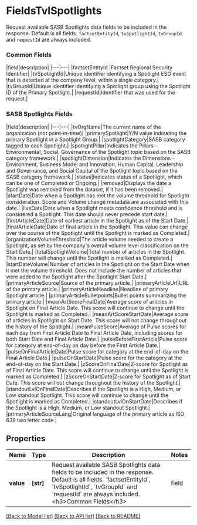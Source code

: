 # FieldsTvlSpotlights

Request available SASB Spotlights data fields to be included in the response.  Default is all fields. `factsetEntityId`, `tvSpotlightId`, `tvGroupId` and `requestId` are always included.    <h3>Common Fields</h3>    |field|description|   |---|---|   |factsetEntityId |Factset Regional Security Identifier|   |tvSpotlightId|Unique identifier identifying a Spotlight ESG event that is detected at the company level, within a single category.|   |tvGroupId|Unique identifier  identifying a Spotlight group using the Spotlight ID of the Primary Spotlight.|   |requestId|Identifier that was used for the request.|     <h3>SASB Spotlights Fields</h3>     |field|description|   |---|---|   |tvOrgName|The current name of the organization (not point-in-time)|   |primarySpotlight|Y/N value indicating the primary Spotlight in a Spotlight Group.|   |spotlightCategory|SASB category tagged to each Spotlight.|   |spotlightPillar|Indicates the Pillars - Environmental, Social, Governance of the Spotlight topic based on the SASB category framework.|   |spotlightDimension|Indicates the Dimensions - Environment, Business Model and Innovation, Human Capital, Leadership and Governance, and Social Capital of the Spotlight topic based on the SASB category framework.|   |status|Indicates status of a Spotlight, which can be one of Completed or Ongoing.|   |removed|Displays the date a Spotlight was removed from the dataset, if it has been removed.|   |startDate|Date when a Spotlight has met the volume threshold for Spotlight consideration. Score and Volume change metadata are associated with this date.|   |liveDate|Date when a Spotlight meets confidence threshold and is considered a Spotlight. This date should never precede start date.|   |firstArticleDate|Date of earliest article in the Spotlight as of the Start Date.|   |finalArticleDate|Date of final article in the Spotlight. This value can change over the course of the Spotlight until the Spotlight is marked as Completed.|   |organizationVolumeThreshold|The article volume needed to create a Spotlight, as set by the company's overall volume level classification on the Start Date.|   |totalSpotlightVolume|Total number of articles in the Spotlight. This number will change until the Spotlight is marked as Completed.|   |startDateVolume|Number of articles in the Spotlight on the Start Date when it met the volume threshold. Does not include the number of articles that were added to the Spotlight after the Spotlight Start Date.|   |primaryArticleSource|Source of the primary article.|   |primaryArticleUrl|URL of the primary article.|   |primaryArticleHeadline|Headline of primary Spotlight article.|   |primaryArticleBulletpoints|Bullet points summarizing the primary article.|   |meanArtScoreFinalDate|Average score of articles in Spotlight on Final Article Date. This score will continue to change until the Spotlight is marked as Completed.|   |meanArtScoreStartDate|Average score of articles in Spotlight on Start Date. This score will not change throughout the history of the Spotlight.|   |meanPulseScore|Average of Pulse scores for each day from First Article Date to Final Article Date, including scores for both Start Date and Final Article Date.|   |pulseBeforeFirstArticle|Pulse score for category at end-of-day on day before the First Article Date.|   |pulseOnFinalArticleDate|Pulse score for category at the end-of-day on the Final Article Date.|   |pulseOnStartDate|Pulse score for the category at the end-of-day on the Start Date.|   |zScoreOnFinalDate|Z-score for Spotlight as of Final Article Date. This score will continue to change until the Spotlight is marked as Completed.|   |zScoreOnStartDate|Z-score for Spotlight as of Start Date. This score will not change throughout the history of the Spotlight.|   |standoutLvlOnFinalDate|Describes if the Spotlight is a High, Medium, or Low standout Spotlight.  This score will continue to change until the Spotlight is marked as Completed.|   |standoutLvlOnStartDate|Describes if the Spotlight is a High, Medium, or Low standout Spotlight.|   |primaryArticleSourceLang|Original language of the primary article as ISO 639 two letter code.| 

## Properties
Name | Type | Description | Notes
------------ | ------------- | ------------- | -------------
**value** | **[str]** | Request available SASB Spotlights data fields to be included in the response.  Default is all fields. &#x60;factsetEntityId&#x60;, &#x60;tvSpotlightId&#x60;, &#x60;tvGroupId&#x60; and &#x60;requestId&#x60; are always included.    &lt;h3&gt;Common Fields&lt;/h3&gt;    |field|description|   |---|---|   |factsetEntityId |Factset Regional Security Identifier|   |tvSpotlightId|Unique identifier identifying a Spotlight ESG event that is detected at the company level, within a single category.|   |tvGroupId|Unique identifier  identifying a Spotlight group using the Spotlight ID of the Primary Spotlight.|   |requestId|Identifier that was used for the request.|     &lt;h3&gt;SASB Spotlights Fields&lt;/h3&gt;     |field|description|   |---|---|   |tvOrgName|The current name of the organization (not point-in-time)|   |primarySpotlight|Y/N value indicating the primary Spotlight in a Spotlight Group.|   |spotlightCategory|SASB category tagged to each Spotlight.|   |spotlightPillar|Indicates the Pillars - Environmental, Social, Governance of the Spotlight topic based on the SASB category framework.|   |spotlightDimension|Indicates the Dimensions - Environment, Business Model and Innovation, Human Capital, Leadership and Governance, and Social Capital of the Spotlight topic based on the SASB category framework.|   |status|Indicates status of a Spotlight, which can be one of Completed or Ongoing.|   |removed|Displays the date a Spotlight was removed from the dataset, if it has been removed.|   |startDate|Date when a Spotlight has met the volume threshold for Spotlight consideration. Score and Volume change metadata are associated with this date.|   |liveDate|Date when a Spotlight meets confidence threshold and is considered a Spotlight. This date should never precede start date.|   |firstArticleDate|Date of earliest article in the Spotlight as of the Start Date.|   |finalArticleDate|Date of final article in the Spotlight. This value can change over the course of the Spotlight until the Spotlight is marked as Completed.|   |organizationVolumeThreshold|The article volume needed to create a Spotlight, as set by the company&#39;s overall volume level classification on the Start Date.|   |totalSpotlightVolume|Total number of articles in the Spotlight. This number will change until the Spotlight is marked as Completed.|   |startDateVolume|Number of articles in the Spotlight on the Start Date when it met the volume threshold. Does not include the number of articles that were added to the Spotlight after the Spotlight Start Date.|   |primaryArticleSource|Source of the primary article.|   |primaryArticleUrl|URL of the primary article.|   |primaryArticleHeadline|Headline of primary Spotlight article.|   |primaryArticleBulletpoints|Bullet points summarizing the primary article.|   |meanArtScoreFinalDate|Average score of articles in Spotlight on Final Article Date. This score will continue to change until the Spotlight is marked as Completed.|   |meanArtScoreStartDate|Average score of articles in Spotlight on Start Date. This score will not change throughout the history of the Spotlight.|   |meanPulseScore|Average of Pulse scores for each day from First Article Date to Final Article Date, including scores for both Start Date and Final Article Date.|   |pulseBeforeFirstArticle|Pulse score for category at end-of-day on day before the First Article Date.|   |pulseOnFinalArticleDate|Pulse score for category at the end-of-day on the Final Article Date.|   |pulseOnStartDate|Pulse score for the category at the end-of-day on the Start Date.|   |zScoreOnFinalDate|Z-score for Spotlight as of Final Article Date. This score will continue to change until the Spotlight is marked as Completed.|   |zScoreOnStartDate|Z-score for Spotlight as of Start Date. This score will not change throughout the history of the Spotlight.|   |standoutLvlOnFinalDate|Describes if the Spotlight is a High, Medium, or Low standout Spotlight.  This score will continue to change until the Spotlight is marked as Completed.|   |standoutLvlOnStartDate|Describes if the Spotlight is a High, Medium, or Low standout Spotlight.|   |primaryArticleSourceLang|Original language of the primary article as ISO 639 two letter code.|  | defaults to ["ALL"]

[[Back to Model list]](../README.md#documentation-for-models) [[Back to API list]](../README.md#documentation-for-api-endpoints) [[Back to README]](../README.md)


